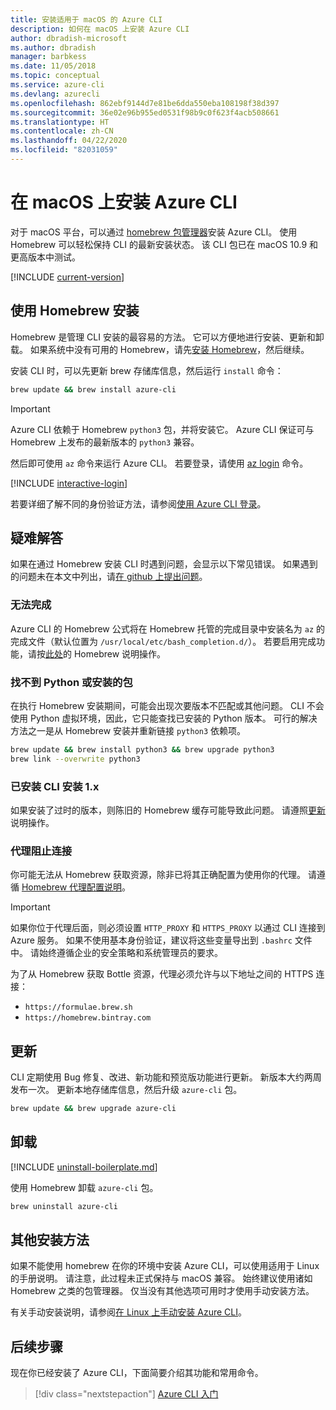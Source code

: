 ```yaml
---
title: 安装适用于 macOS 的 Azure CLI
description: 如何在 macOS 上安装 Azure CLI
author: dbradish-microsoft
ms.author: dbradish
manager: barbkess
ms.date: 11/05/2018
ms.topic: conceptual
ms.service: azure-cli
ms.devlang: azurecli
ms.openlocfilehash: 862ebf9144d7e81be6dda550eba108198f38d397
ms.sourcegitcommit: 36e02e96b955ed0531f98b9c0f623f4acb508661
ms.translationtype: HT
ms.contentlocale: zh-CN
ms.lasthandoff: 04/22/2020
ms.locfileid: "82031059"
---
```

# <a name="install-azure-cli-on-macos"></a>在 macOS 上安装 Azure CLI

对于 macOS 平台，可以通过 [homebrew 包管理器](https://brew.sh)安装 Azure CLI。 使用 Homebrew 可以轻松保持 CLI 的最新安装状态。 该 CLI 包已在 macOS 10.9 和更高版本中测试。

[!INCLUDE [current-version](includes/current-version.md)]

## <a name="install-with-homebrew"></a>使用 Homebrew 安装

Homebrew 是管理 CLI 安装的最容易的方法。 它可以方便地进行安装、更新和卸载。
如果系统中没有可用的 Homebrew，请先[安装 Homebrew](https://docs.brew.sh/Installation.html)，然后继续。

安装 CLI 时，可以先更新 brew 存储库信息，然后运行 `install` 命令：

```bash
brew update && brew install azure-cli
```

> [!IMPORTANT]
>
> Azure CLI 依赖于 Homebrew `python3` 包，并将安装它。
> Azure CLI 保证可与 Homebrew 上发布的最新版本的 `python3` 兼容。

然后即可使用 `az` 命令来运行 Azure CLI。 若要登录，请使用 [az login](/cli/azure/reference-index#az-login) 命令。

[!INCLUDE [interactive-login](includes/interactive-login.md)]

若要详细了解不同的身份验证方法，请参阅[使用 Azure CLI 登录](authenticate-azure-cli.md)。

## <a name="troubleshooting"></a>疑难解答

如果在通过 Homebrew 安装 CLI 时遇到问题，会显示以下常见错误。 如果遇到的问题未在本文中列出，请[在 github 上提出问题](https://github.com/Azure/azure-cli/issues)。

### <a name="completion-is-not-working"></a>无法完成

Azure CLI 的 Homebrew 公式将在 Homebrew 托管的完成目录中安装名为 `az` 的完成文件（默认位置为 `/usr/local/etc/bash_completion.d/`）。 若要启用完成功能，请按[此处](https://docs.brew.sh/Shell-Completion)的 Homebrew 说明操作。

### <a name="unable-to-find-python-or-installed-packages"></a>找不到 Python 或安装的包

在执行 Homebrew 安装期间，可能会出现次要版本不匹配或其他问题。 CLI 不会使用 Python 虚拟环境，因此，它只能查找已安装的 Python 版本。 可行的解决方法之一是从 Homebrew 安装并重新链接 `python3` 依赖项。

```bash
brew update && brew install python3 && brew upgrade python3
brew link --overwrite python3
```

### <a name="cli-version-1x-is-installed"></a>已安装 CLI 安装 1.x

如果安装了过时的版本，则陈旧的 Homebrew 缓存可能导致此问题。 请遵照[更新](#update)说明操作。

### <a name="proxy-blocks-connection"></a>代理阻止连接

你可能无法从 Homebrew 获取资源，除非已将其正确配置为使用你的代理。 请遵循 [Homebrew 代理配置说明](https://docs.brew.sh/Manpage#using-homebrew-behind-a-proxy)。

> [!IMPORTANT]
> 如果你位于代理后面，则必须设置 `HTTP_PROXY` 和 `HTTPS_PROXY` 以通过 CLI 连接到 Azure 服务。
> 如果不使用基本身份验证，建议将这些变量导出到 `.bashrc` 文件中。
> 请始终遵循企业的安全策略和系统管理员的要求。

为了从 Homebrew 获取 Bottle 资源，代理必须允许与以下地址之间的 HTTPS 连接：

* `https://formulae.brew.sh`
* `https://homebrew.bintray.com`

## <a name="update"></a>更新

CLI 定期使用 Bug 修复、改进、新功能和预览版功能进行更新。 新版本大约两周发布一次。 更新本地存储库信息，然后升级 `azure-cli` 包。

```bash
brew update && brew upgrade azure-cli
```

## <a name="uninstall"></a>卸载

[!INCLUDE [uninstall-boilerplate.md](includes/uninstall-boilerplate.md)]

使用 Homebrew 卸载 `azure-cli` 包。

```bash
brew uninstall azure-cli
```

## <a name="other-installation-methods"></a>其他安装方法

如果不能使用 homebrew 在你的环境中安装 Azure CLI，可以使用适用于 Linux 的手册说明。 请注意，此过程未正式保持与 macOS 兼容。 始终建议使用诸如 Homebrew 之类的包管理器。 仅当没有其他选项可用时才使用手动安装方法。

有关手动安装说明，请参阅[在 Linux 上手动安装 Azure CLI](install-azure-cli-linux.md)。

## <a name="next-steps"></a>后续步骤

现在你已经安装了 Azure CLI，下面简要介绍其功能和常用命令。

> [!div class="nextstepaction"]
> [Azure CLI 入门](get-started-with-azure-cli.md)
